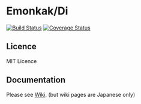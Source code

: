 # Emonkak/Di

[![Build Status](https://travis-ci.org/emonkak/php-di.png)](https://travis-ci.org/emonkak/php-di)
[![Coverage Status](https://coveralls.io/repos/emonkak/php-di/badge.png)](https://coveralls.io/r/emonkak/php-di)

## Licence

MIT Licence

## Documentation

Please see [Wiki](https://github.com/emonkak/php-di/wiki). (but wiki pages are Japanese only)
